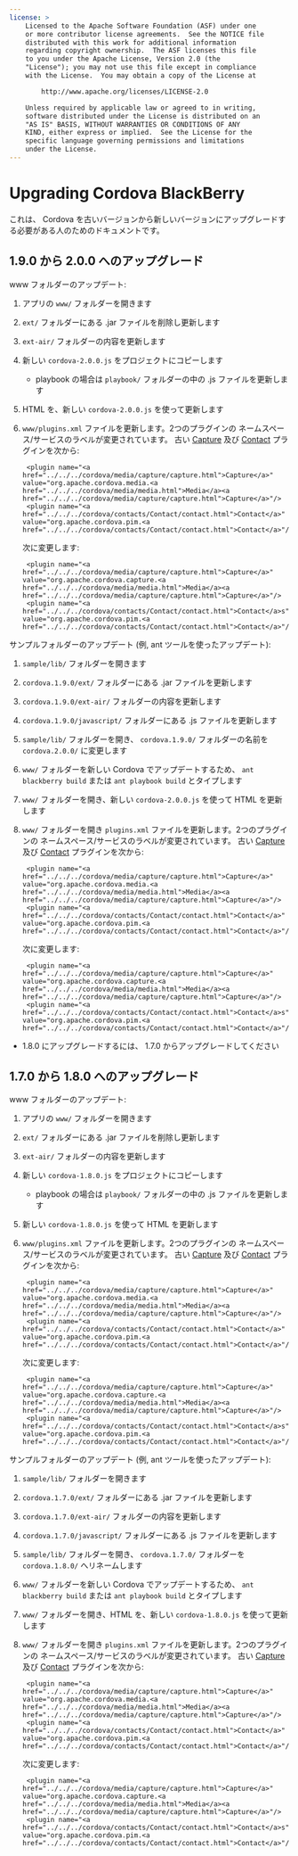 ```yaml
---
license: >
    Licensed to the Apache Software Foundation (ASF) under one
    or more contributor license agreements.  See the NOTICE file
    distributed with this work for additional information
    regarding copyright ownership.  The ASF licenses this file
    to you under the Apache License, Version 2.0 (the
    "License"); you may not use this file except in compliance
    with the License.  You may obtain a copy of the License at

        http://www.apache.org/licenses/LICENSE-2.0

    Unless required by applicable law or agreed to in writing,
    software distributed under the License is distributed on an
    "AS IS" BASIS, WITHOUT WARRANTIES OR CONDITIONS OF ANY
    KIND, either express or implied.  See the License for the
    specific language governing permissions and limitations
    under the License.
---
```


Upgrading Cordova BlackBerry
============================

これは、 Cordova を古いバージョンから新しいバージョンにアップグレードする必要がある人のためのドキュメントです。

## 1.9.0 から 2.0.0 へのアップグレード ##

www フォルダーのアップデート:

1. アプリの `www/` フォルダーを開きます
2. `ext/` フォルダーにある .jar ファイルを削除し更新します
3. `ext-air/` フォルダーの内容を更新します
4. 新しい `cordova-2.0.0.js` をプロジェクトにコピーします
    - playbook の場合は `playbook/` フォルダーの中の .js ファイルを更新します
5. HTML を、新しい `cordova-2.0.0.js` を使って更新します
6. `www/plugins.xml` ファイルを更新します。2つのプラグインの
   ネームスペース/サービスのラベルが変更されています。
   古い <a href="../../../cordova/media/capture/capture.html">Capture</a> 及び <a href="../../../cordova/contacts/Contact/contact.html">Contact</a> プラグインを次から:

        <plugin name="<a href="../../../cordova/media/capture/capture.html">Capture</a>" value="org.apache.cordova.media.<a href="../../../cordova/media/media.html">Media</a><a href="../../../cordova/media/capture/capture.html">Capture</a>"/>
        <plugin name="<a href="../../../cordova/contacts/Contact/contact.html">Contact</a>" value="org.apache.cordova.pim.<a href="../../../cordova/contacts/Contact/contact.html">Contact</a>"/>

   次に変更します:

        <plugin name="<a href="../../../cordova/media/capture/capture.html">Capture</a>" value="org.apache.cordova.capture.<a href="../../../cordova/media/media.html">Media</a><a href="../../../cordova/media/capture/capture.html">Capture</a>"/>
        <plugin name="<a href="../../../cordova/contacts/Contact/contact.html">Contact</a>s" value="org.apache.cordova.pim.<a href="../../../cordova/contacts/Contact/contact.html">Contact</a>"/>


サンプルフォルダーのアップデート (例, ant ツールを使ったアップデート):

1. `sample/lib/` フォルダーを開きます
2. `cordova.1.9.0/ext/` フォルダーにある .jar ファイルを更新します
3. `cordova.1.9.0/ext-air/` フォルダーの内容を更新します
4. `cordova.1.9.0/javascript/` フォルダーにある .js ファイルを更新します
5. `sample/lib/` フォルダーを開き、 `cordova.1.9.0/` フォルダーの名前を `cordova.2.0.0/` に変更します
6. `www/` フォルダーを新しい Cordova でアップデートするため、 `ant blackberry build` または `ant playbook build` とタイプします
7. `www/` フォルダーを開き、新しい `cordova-2.0.0.js` を使って HTML を更新します
8. `www/` フォルダーを開き `plugins.xml` ファイルを更新します。2つのプラグインの
   ネームスペース/サービスのラベルが変更されています。
   古い <a href="../../../cordova/media/capture/capture.html">Capture</a> 及び <a href="../../../cordova/contacts/Contact/contact.html">Contact</a> プラグインを次から:

        <plugin name="<a href="../../../cordova/media/capture/capture.html">Capture</a>" value="org.apache.cordova.media.<a href="../../../cordova/media/media.html">Media</a><a href="../../../cordova/media/capture/capture.html">Capture</a>"/>
        <plugin name="<a href="../../../cordova/contacts/Contact/contact.html">Contact</a>" value="org.apache.cordova.pim.<a href="../../../cordova/contacts/Contact/contact.html">Contact</a>"/>

   次に変更します:

        <plugin name="<a href="../../../cordova/media/capture/capture.html">Capture</a>" value="org.apache.cordova.capture.<a href="../../../cordova/media/media.html">Media</a><a href="../../../cordova/media/capture/capture.html">Capture</a>"/>
        <plugin name="<a href="../../../cordova/contacts/Contact/contact.html">Contact</a>s" value="org.apache.cordova.pim.<a href="../../../cordova/contacts/Contact/contact.html">Contact</a>"/>




- 1.8.0 にアップグレードするには、 1.7.0 からアップグレードしてください

## 1.7.0 から 1.8.0 へのアップグレード ##

www フォルダーのアップデート:

1. アプリの `www/` フォルダーを開きます
2. `ext/` フォルダーにある .jar ファイルを削除し更新します
3. `ext-air/` フォルダーの内容を更新します
4. 新しい `cordova-1.8.0.js` をプロジェクトにコピーします
    - playbook の場合は `playbook/` フォルダーの中の .js ファイルを更新します
5. 新しい `cordova-1.8.0.js` を使って HTML を更新します
6. `www/plugins.xml` ファイルを更新します。2つのプラグインの
   ネームスペース/サービスのラベルが変更されています。
   古い <a href="../../../cordova/media/capture/capture.html">Capture</a> 及び <a href="../../../cordova/contacts/Contact/contact.html">Contact</a> プラグインを次から:

        <plugin name="<a href="../../../cordova/media/capture/capture.html">Capture</a>" value="org.apache.cordova.media.<a href="../../../cordova/media/media.html">Media</a><a href="../../../cordova/media/capture/capture.html">Capture</a>"/>
        <plugin name="<a href="../../../cordova/contacts/Contact/contact.html">Contact</a>" value="org.apache.cordova.pim.<a href="../../../cordova/contacts/Contact/contact.html">Contact</a>"/>

   次に変更します:

        <plugin name="<a href="../../../cordova/media/capture/capture.html">Capture</a>" value="org.apache.cordova.capture.<a href="../../../cordova/media/media.html">Media</a><a href="../../../cordova/media/capture/capture.html">Capture</a>"/>
        <plugin name="<a href="../../../cordova/contacts/Contact/contact.html">Contact</a>s" value="org.apache.cordova.pim.<a href="../../../cordova/contacts/Contact/contact.html">Contact</a>"/>


サンプルフォルダーのアップデート (例, ant ツールを使ったアップデート):

1. `sample/lib/` フォルダーを開きます
2. `cordova.1.7.0/ext/` フォルダーにある .jar ファイルを更新します
3. `cordova.1.7.0/ext-air/` フォルダーの内容を更新します
4. `cordova.1.7.0/javascript/` フォルダーにある .js ファイルを更新します
5. `sample/lib/` フォルダーを開き、 `cordova.1.7.0/` フォルダーを `cordova.1.8.0/` へリネームします
6. `www/` フォルダーを新しい Cordova でアップデートするため、 `ant blackberry build` または `ant playbook build` とタイプします
7. `www/` フォルダーを開き、HTML を、新しい `cordova-1.8.0.js` を使って更新します
8. `www/` フォルダーを開き `plugins.xml` ファイルを更新します。2つのプラグインの
   ネームスペース/サービスのラベルが変更されています。
   古い <a href="../../../cordova/media/capture/capture.html">Capture</a> 及び <a href="../../../cordova/contacts/Contact/contact.html">Contact</a> プラグインを次から:

        <plugin name="<a href="../../../cordova/media/capture/capture.html">Capture</a>" value="org.apache.cordova.media.<a href="../../../cordova/media/media.html">Media</a><a href="../../../cordova/media/capture/capture.html">Capture</a>"/>
        <plugin name="<a href="../../../cordova/contacts/Contact/contact.html">Contact</a>" value="org.apache.cordova.pim.<a href="../../../cordova/contacts/Contact/contact.html">Contact</a>"/>

   次に変更します:

        <plugin name="<a href="../../../cordova/media/capture/capture.html">Capture</a>" value="org.apache.cordova.capture.<a href="../../../cordova/media/media.html">Media</a><a href="../../../cordova/media/capture/capture.html">Capture</a>"/>
        <plugin name="<a href="../../../cordova/contacts/Contact/contact.html">Contact</a>s" value="org.apache.cordova.pim.<a href="../../../cordova/contacts/Contact/contact.html">Contact</a>"/>

